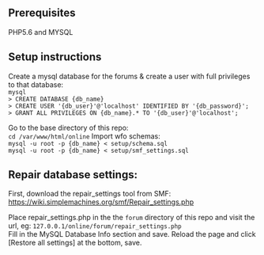 ## Prerequisites
PHP5.6 and MYSQL
## Setup instructions
Create a mysql database for the forums & create a user with full privileges to that database:  
``mysql``  
``> CREATE DATABASE {db_name}``  
``> CREATE USER '{db_user}'@'localhost' IDENTIFIED BY '{db_password}';``  
``> GRANT ALL PRIVILEGES ON {db_name}.* TO '{db_user}'@'localhost';``  

Go to the base directory of this repo:  
``cd /var/www/html/online`` 
Import wfo schemas:  
``mysql -u root -p {db_name} < setup/schema.sql``  
``mysql -u root -p {db_name} < setup/smf_settings.sql``  

## Repair database settings:
First, download the repair_settings tool from SMF: https://wiki.simplemachines.org/smf/Repair_settings.php  

Place repair_settings.php in the the ``forum`` directory of this repo and visit the url, eg: ``127.0.0.1/online/forum/repair_settings.php``  
Fill in the MySQL Database Info section and save.
Reload the page and click [Restore all settings] at the bottom, save.
